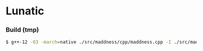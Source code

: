 
# Lunatic

### Build (tmp)

```sh
$ g++-12 -O3 -march=native ./src/maddness/cpp/maddness.cpp -I ./src/maddness/cpp/ -dynamiclib -o ./src/maddness/cpp/libMithral.dylib
```
